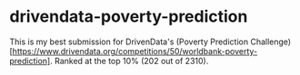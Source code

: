 # drivendata-poverty-prediction

This is my best submission for DrivenData's (Poverty Prediction Challenge)[https://www.drivendata.org/competitions/50/worldbank-poverty-prediction]. Ranked at the top 10% (202 out of 2310).
